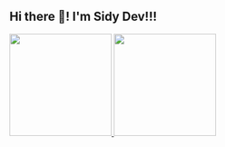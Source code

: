 ## Hi there 👋! I'm Sidy Dev!!!
<div>
  <a href="github.com/SidyDev">
  <img height="180em" src="https://gihub-readme-stats.vercel.app/api?username=SidyDev&show_icons=true&theme=dracula&include_all_commits=true&count_private=true"/>
  <img height="180em" src="https://gihub-readme-stats.vercel.app/api/top-langs/?username=SidyDev&layout=compact&langs_count=16&theme=dracula"/>
</div>
